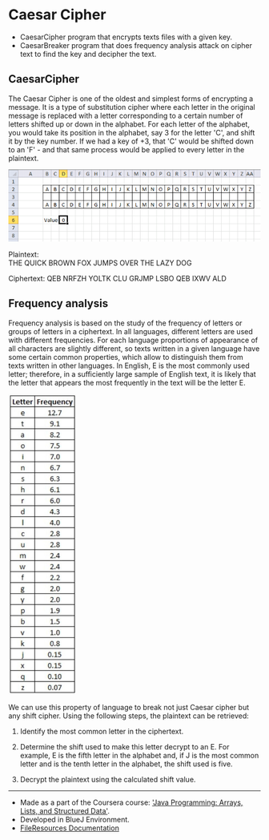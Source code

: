 # Caesar Cipher

* CaesarCipher program that encrypts texts files with a given key.
* CaesarBreaker program that does frequency analysis attack on cipher text to find the key and decipher the text.

## CaesarCipher

The Caesar Cipher is one of the oldest and simplest forms of encrypting a message. It is a type of substitution cipher where each letter in the original message is replaced with a letter corresponding to a certain number of letters shifted up or down in the alphabet. For each letter of the alphabet, you would take its position in the alphabet, say 3 for the letter 'C', and shift it by the key number. If we had a key of +3, that 'C' would be shifted down to an 'F' - and that same process would be applied to every letter in the plaintext. 


![How shifting works in Ceaser cipher](media/ceaser.gif "How shifting works in Ceaser cipher")



Plaintext:  
THE QUICK BROWN FOX JUMPS OVER THE LAZY DOG

Ciphertext: 
QEB NRFZH YOLTK CLU GRJMP LSBO QEB IXWV ALD 

## Frequency analysis

Frequency analysis is based on the study of the frequency of letters or groups of letters in a ciphertext. In all languages, different letters are used with different frequencies. For each language proportions of appearance of all characters are slightly different, so texts written in a given language have some certain common properties, which allow to distinguish them from texts written in other languages. In English, E is the most commonly used letter; therefore, in a sufficiently large sample of English text, it is likely that the letter that appears the most frequently in the text will be the letter E. 

<img src="media/freq-of-alpha.jpeg" alt="Frequency of characters in the English alphabet"
	title="Frequency of characters in the English alphabet" width="135" height="600" />


We can use this property of language to break not just Caesar cipher but any shift cipher. Using the following steps, the plaintext can be retrieved:

1. Identify the most common letter in the ciphertext.

2. Determine the shift used to make this letter decrypt to an E. For example, E is the fifth letter in the alphabet and, if J is the most common letter and is the tenth letter in the alphabet, the shift used is five.
3. Decrypt the plaintext using the calculated shift value.

*****
* Made as a part of the Coursera course: ['Java Programming: Arrays, Lists, and Structured Data'](https://www.coursera.org/learn/java-programming-arrays-lists-data).
* Developed in BlueJ Environment.
* [FileResources Documentation](https://ant.apache.org/manual/api/org/apache/tools/ant/types/resources/FileResource.html)  